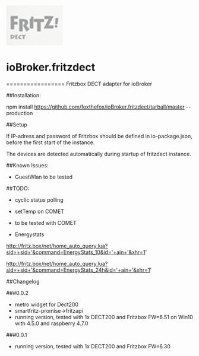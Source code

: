 

![Logo](admin/fritzdect_logo.png)
# ioBroker.fritzdect
=================
Fritzbox DECT adapter for ioBroker

##Installation:

npm install https://github.com/foxthefox/ioBroker.fritzdect/tarball/master --production

##Setup

If IP-adress and password of Fritzbox should be defined in io-package.json, before the first start of the instance.

The devices are detected automatically during startup of fritzdect instance.

##Known Issues:

* GuestWlan to be tested

##TODO:

* cyclic status polling

* setTemp on COMET

* to be tested with COMET

* Energystats

http://fritz.box/net/home_auto_query.lua?sid=+sid+'&command=EnergyStats_10&id='+ain+'&xhr=1'

http://fritz.box/net/home_auto_query.lua?sid=+sid+'&command=EnergyStats_24h&id='+ain+'&xhr=1'

##Changelog

###0.0.2
* metro widget for Dect200
* smartfritz-promise->fritzapi
* running version, tested with 1x DECT200 and Fritzbox FW=6.51 on Win10 with 4.5.0 and raspberry 4.7.0

###0.0.1
* running version, tested with 1x DECT200 and Fritzbox FW=6.30
